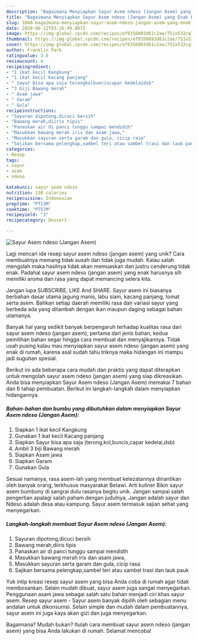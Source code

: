 ```yaml
---
description: "Bagaimana Menyiapkan Sayur Asem ndeso (Jangan Asem) yang Enak Banget"
title: "Bagaimana Menyiapkan Sayur Asem ndeso (Jangan Asem) yang Enak Banget"
slug: 1040-bagaimana-menyiapkan-sayur-asem-ndeso-jangan-asem-yang-enak-banget
date: 2020-06-12T03:16:49.067Z
image: https://img-global.cpcdn.com/recipes/ef9356093d61c2ae/751x532cq70/sayur-asem-ndeso-jangan-asem-foto-resep-utama.jpg
thumbnail: https://img-global.cpcdn.com/recipes/ef9356093d61c2ae/751x532cq70/sayur-asem-ndeso-jangan-asem-foto-resep-utama.jpg
cover: https://img-global.cpcdn.com/recipes/ef9356093d61c2ae/751x532cq70/sayur-asem-ndeso-jangan-asem-foto-resep-utama.jpg
author: Franklin Park
ratingvalue: 3.6
reviewcount: 4
recipeingredient:
- "1 ikat kecil Kangkung"
- "1 ikat kecil Kacang panjang"
- " Sayur bisa apa saja terongkolbunciscapar kedelaidsb"
- "3 biji Bawang merah"
- " Asam jawa"
- " Garam"
- " Gula"
recipeinstructions:
- "Sayuran dipotong,dicuci bersih"
- "Bawang merah,diiris tipis"
- "Panaskan air di panci tunggu sampai mendidih"
- "Masukkan bawang merah iris dan asam jawa,"
- "Masukkan sayuran serta garam dan gula, cicip rasa"
- "Sajikan bersama pelengkap,sambel teri atau sambel trasi dan lauk pauk"
categories:
- Resep
tags:
- sayur
- asem
- ndeso

katakunci: sayur asem ndeso 
nutrition: 138 calories
recipecuisine: Indonesian
preptime: "PT13M"
cooktime: "PT57M"
recipeyield: "3"
recipecategory: Dessert

---
```



![Sayur Asem ndeso (Jangan Asem)](https://img-global.cpcdn.com/recipes/ef9356093d61c2ae/751x532cq70/sayur-asem-ndeso-jangan-asem-foto-resep-utama.jpg)

Lagi mencari ide resep sayur asem ndeso (jangan asem) yang unik? Cara membuatnya memang tidak susah dan tidak juga mudah. Kalau salah mengolah maka hasilnya tidak akan memuaskan dan justru cenderung tidak enak. Padahal sayur asem ndeso (jangan asem) yang enak harusnya sih memiliki aroma dan rasa yang dapat memancing selera kita.

Jangan lupa SUBSCRIBE, LIKE And SHARE. Sayur asem ini biasanya berbahan dasar utama jagung manis, labu siam, kacang panjang, tomat serta asem. Bahkan setiap daerah memiliki rasa dan variasi sayur yang berbeda ada yang ditambah dengan ikan maupun daging sebagai bahan utamanya.

Banyak hal yang sedikit banyak berpengaruh terhadap kualitas rasa dari sayur asem ndeso (jangan asem), pertama dari jenis bahan, kedua pemilihan bahan segar hingga cara membuat dan menyajikannya. Tidak usah pusing kalau mau menyiapkan sayur asem ndeso (jangan asem) yang enak di rumah, karena asal sudah tahu triknya maka hidangan ini mampu jadi suguhan spesial.


Berikut ini ada beberapa cara mudah dan praktis yang dapat diterapkan untuk mengolah sayur asem ndeso (jangan asem) yang siap dikreasikan. Anda bisa menyiapkan Sayur Asem ndeso (Jangan Asem) memakai 7 bahan dan 6 tahap pembuatan. Berikut ini langkah-langkah dalam menyiapkan hidangannya.

<!--inarticleads1-->

##### Bahan-bahan dan bumbu yang dibutuhkan dalam menyiapkan Sayur Asem ndeso (Jangan Asem):

1. Siapkan 1 ikat kecil Kangkung
1. Gunakan 1 ikat kecil Kacang panjang
1. Siapkan  Sayur bisa apa saja (terong,kol,buncis,capar kedelai,dsb)
1. Ambil 3 biji Bawang merah
1. Siapkan  Asam jawa
1. Siapkan  Garam
1. Gunakan  Gula


Sesuai namanya, rasa asem-lah yang membuat kelezatannya dinantikan oleh banyak orang, terkhusus masyarakat Betawi. Arti kuliner Bikin sayur asem bumbuny di sangrai dulu rasanya begitu unik. Jangan sampai salah pengertian apalagi salah paham dengan judulnya, Jangan adalah sayur dan Ndeso adalah desa atau kampung. Sayur asem termasuk sajian sehat yang menyegarkan. 

<!--inarticleads2-->

##### Langkah-langkah membuat Sayur Asem ndeso (Jangan Asem):

1. Sayuran dipotong,dicuci bersih
1. Bawang merah,diiris tipis
1. Panaskan air di panci tunggu sampai mendidih
1. Masukkan bawang merah iris dan asam jawa,
1. Masukkan sayuran serta garam dan gula, cicip rasa
1. Sajikan bersama pelengkap,sambel teri atau sambel trasi dan lauk pauk


Yuk intip kreasi resep sayur asem yang bisa Anda coba di rumah agar tidak membosankan. Selain mudah dibuat, sayur asem juga sangat menyegarkan. Penggunaan asam jawa sebagai salah satu bahan menjadi ciri khas sayur asem. Resep sayur asem - Sayur asem banyak dipilih oleh sebagian menu andalan untuk dikonsumsi. Selain simple dan mudah dalam pembuatannya, sayur asem ini juga kaya akan gizi dan juga menyegarkan. 

Bagaimana? Mudah bukan? Itulah cara membuat sayur asem ndeso (jangan asem) yang bisa Anda lakukan di rumah. Selamat mencoba!
